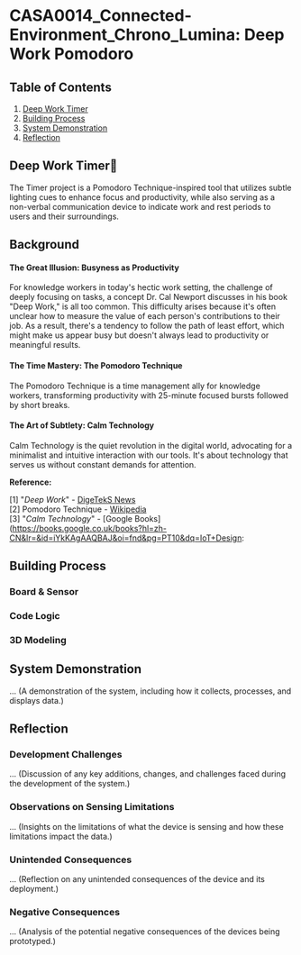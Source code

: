 # CASA0014_Connected-Environment_Chrono_Lumina: Deep Work Pomodoro

## Table of Contents

1. [Deep Work Timer](#deep-work-pomodoro)
2. [Building Process](#building-process)
3. [System Demonstration](#system-demonstration)
4. [Reflection](#reflection)

##  Deep Work Timer🍅
The Timer project is a Pomodoro Technique-inspired tool that utilizes subtle lighting cues to enhance focus and productivity, while also serving as a non-verbal communication device to indicate work and rest periods to users and their surroundings.

## Background
#### The Great Illusion: Busyness as Productivity
For knowledge workers in today's hectic work setting, the challenge of deeply focusing on tasks, a concept Dr. Cal Newport discusses in his book "Deep Work," is all too common. This difficulty arises because it's often unclear how to measure the value of each person's contributions to their job. As a result, there's a tendency to follow the path of least effort, which might make us appear busy but doesn't always lead to productivity or meaningful results.

#### The Time Mastery: The Pomodoro Technique

 The Pomodoro Technique is a time management ally for knowledge workers, transforming productivity with 25-minute focused bursts followed by short breaks. 

#### The Art of Subtlety: Calm Technology

Calm Technology is the quiet revolution in the digital world, advocating for a minimalist and intuitive interaction with our tools. It's about technology that serves us without constant demands for attention. 

**Reference:**

[1] "*Deep Work*" - [DigeTekS News](https://www.digeteks.com/files/2024/04/DigeTekS_NEWS_PC_AUTO_May2024_Rev1_Pages.pdf)  
[2] Pomodoro Technique - [Wikipedia](https://en.wikipedia.org/wiki/Pomodoro_Technique)  
[3] "*Calm Technology*" - [Google Books](https://books.google.co.uk/books?hl=zh-CN&lr=&id=iYkKAgAAQBAJ&oi=fnd&pg=PT10&dq=IoT+Design:

## Building Process

### Board & Sensor

### Code Logic

### 3D Modeling


## System Demonstration
... (A demonstration of the system, including how it collects, processes, and displays data.)

## Reflection

### Development Challenges
... (Discussion of any key additions, changes, and challenges faced during the development of the system.)

### Observations on Sensing Limitations
... (Insights on the limitations of what the device is sensing and how these limitations impact the data.)

### Unintended Consequences
... (Reflection on any unintended consequences of the device and its deployment.)

### Negative Consequences
... (Analysis of the potential negative consequences of the devices being prototyped.)